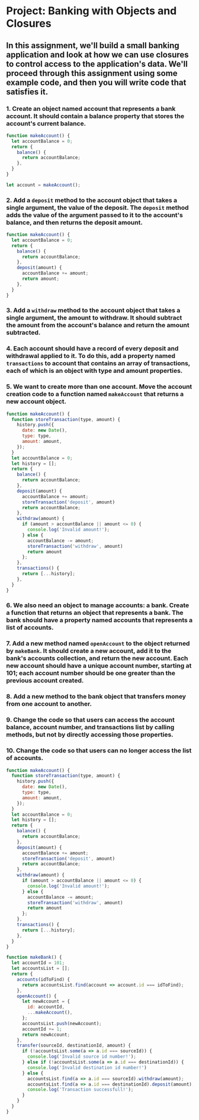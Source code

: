 # Project: Banking with Objects and Closures
## In this assignment, we'll build a small banking application and look at how we can use closures to control access to the application's data. We'll proceed through this assignment using some example code, and then you will write code that satisfies it.

### 1. Create an object named account that represents a bank account. It should contain a balance property that stores the account's current balance.

```js
function makeAccount() {
  let accountBalance = 0;
  return {
    balance() {
      return accountBalance;
    },
  }
}

let account = makeAccount();
```

### 2. Add a `deposit` method to the account object that takes a single argument, the value of the deposit. The `deposit` method adds the value of the argument passed to it to the account's balance, and then returns the deposit amount.

```js
function makeAccount() {
  let accountBalance = 0;
  return {
    balance() {
      return accountBalance;
    },
    deposit(amount) {
      accountBalance += amount;
      return amount;
    },
  }
}
```

### 3. Add a `withdraw` method to the account object that takes a single argument, the amount to withdraw. It should subtract the amount from the account's balance and return the amount subtracted.

### 4. Each account should have a record of every deposit and withdrawal applied to it. To do this, add a property named `transactions` to account that contains an array of transactions, each of which is an object with type and amount properties.

### 5. We want to create more than one account. Move the account creation code to a function named `makeAccount` that returns a new account object.

```js
function makeAccount() {
  function storeTransaction(type, amount) {
    history.push({
      date: new Date(),
      type: type,
      amount: amount,
    });
  }
  let accountBalance = 0;
  let history = [];
  return {
    balance() {
      return accountBalance;
    },
    deposit(amount) {
      accountBalance += amount;
      storeTransaction('deposit', amount)
      return accountBalance;
    },
    withdraw(amount) {
      if (amount > accountBalance || amount <= 0) {
        console.log('Invalid amount!');
      } else {
        accountBalance -= amount;
        storeTransaction('withdraw', amount)
        return amount
      };
    },
    transactions() {
      return [...history];
    },
  }
}
```

### 6. We also need an object to manage accounts: a bank. Create a function that returns an object that represents a bank. The bank should have a property named accounts that represents a list of accounts.

### 7. Add a new method named `openAccount` to the object returned by `makeBank`. It should create a new account, add it to the bank's accounts collection, and return the new account. Each new account should have a unique account number, starting at 101; each account number should be one greater than the previous account created.

### 8. Add a new method to the bank object that transfers money from one account to another.

### 9. Change the code so that users can access the account balance, account number, and transactions list by calling methods, but not by directly accessing those properties.

### 10. Change the code so that users can no longer access the list of accounts.

```js
function makeAccount() {
  function storeTransaction(type, amount) {
    history.push({
      date: new Date(),
      type: type,
      amount: amount,
    });
  }
  let accountBalance = 0;
  let history = [];
  return {
    balance() {
      return accountBalance;
    },
    deposit(amount) {
      accountBalance += amount;
      storeTransaction('deposit', amount)
      return accountBalance;
    },
    withdraw(amount) {
      if (amount > accountBalance || amount <= 0) {
        console.log('Invalid amount!');
      } else {
        accountBalance -= amount;
        storeTransaction('withdraw', amount)
        return amount
      };
    },
    transactions() {
      return [...history];
    },
  }
}

function makeBank() {
  let accountId = 101;
  let accountsList = [];
  return {
    accounts(idToFind) {
      return accountsList.find(account => account.id === idToFind);
    },
    openAccount() {
      let newAccount = {
        id: accountId,
        ...makeAccount(),
      };
      accountsList.push(newAccount);
      accountId += 1;
      return newAccount;
    },
    transfer(sourceId, destinationId, amount) {
      if (!accountsList.some(a => a.id === sourceId)) {
        console.log('Invalid source id number!');
      } else if (!accountsList.some(a => a.id === destinationId)) {
        console.log('Invalid destination id number!')
      } else {
        accountsList.find(a => a.id === sourceId).withdraw(amount);
        accountsList.find(a => a.id === destinationId).deposit(amount);
        console.log('Transaction successfull!');
      }
    }
  }
}
```